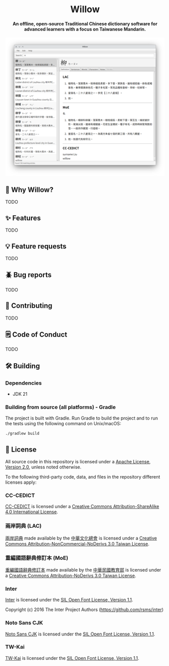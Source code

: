 <h1 align="center">
    Willow
</h1>

<h4 align="center">
    An offline, open-source Traditional Chinese dictionary software for advanced learners with a focus on Taiwanese Mandarin.
</h4>

<img src="https://github.com/HalfAnAvocado/willow/blob/9bfb0346b97d23d17fe210d88df442f2bb14ae3f/assets/screenshot.png" alt="Screenshot">

## 🤔 Why Willow?

TODO

## ✨ Features

TODO

## 💡 Feature requests

TODO

## 🪲 Bug reports

TODO

## 🌟 Contributing

TODO

## 🗒️ Code of Conduct

TODO

## 🛠️ Building

### Dependencies

- JDK 21

### Building from source (all platforms) - Gradle

The project is built with Gradle. Run Gradle to build the project and to run the tests using the following command on Unix/macOS:

```sh
./gradlew build
```

## 🔑 License

All source code in this repository is licensed under a [Apache License, Version 2.0](http://www.apache.org/licenses/LICENSE-2.0), unless noted otherwise.

To the following third-party code, data, and files in the repository different licenses apply:

### CC-CEDICT

[CC-CEDICT](https://cc-cedict.org) is licensed under a [Creative Commons Attribution-ShareAlike 4.0 International License](https://creativecommons.org/licenses/by-sa/4.0/).

### 兩岸詞典 (LAC)

[兩岸詞典](https://github.com/g0v/moedict-data-csld/blob/a1e91196f84cd2f3456570906191615f477278c8/%E5%85%A9%E5%B2%B8%E8%A9%9E%E5%85%B8.xlsx) made available by the [中華文化總會](https://www.gacc.org.tw/) is licensed under a [Creative Commons Attribution-NonCommercial-NoDerivs 3.0 Taiwan License](https://creativecommons.org/licenses/by-nc-nd/3.0/tw/deed.en).

### 重編國語辭典修訂本 (MoE)

[重編國語辭典修訂本](https://language.moe.gov.tw/001/Upload/Files/site_content/M0001/respub/index.html) made available by the [中華民國教育部](https://www.edu.tw/) is licensed under a [Creative Commons Attribution-NoDerivs 3.0 Taiwan License](https://creativecommons.org/licenses/by-nd/3.0/tw/deed.en).

### Inter

[Inter](https://rsms.me/inter/) is licensed under the [SIL Open Font License, Version 1.1](http://scripts.sil.org/OFL).

Copyright (c) 2016 The Inter Project Authors (https://github.com/rsms/inter)

### Noto Sans CJK

[Noto Sans CJK](https://github.com/notofonts/noto-cjk) is licensed under the [SIL Open Font License, Version 1.1](http://scripts.sil.org/OFL).

### TW-Kai

[TW-Kai](https://data.gov.tw/dataset/5961) is licensed under the [SIL Open Font License, Version 1.1](http://scripts.sil.org/OFL).